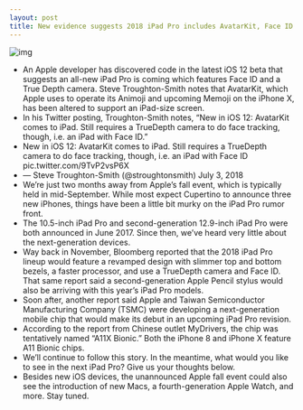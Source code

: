 ```yaml
---
layout: post
title: New evidence suggests 2018 iPad Pro includes AvatarKit, Face ID
---
```

![img](http://media.idownloadblog.com/wp-content/uploads/2017/09/Animoji-001.jpg)
* An Apple developer has discovered code in the latest iOS 12 beta that suggests an all-new iPad Pro is coming which features Face ID and a True Depth camera. Steve Troughton-Smith notes that AvatarKit, which Apple uses to operate its Animoji and upcoming Memoji on the iPhone X, has been altered to support an iPad-size screen.
* In his Twitter posting, Troughton-Smith notes, “New in iOS 12: AvatarKit comes to iPad. Still requires a TrueDepth camera to do face tracking, though, i.e. an iPad with Face ID.”
* New in iOS 12: AvatarKit comes to iPad. Still requires a TrueDepth camera to do face tracking, though, i.e. an iPad with Face ID pic.twitter.com/9TvP2vsP6X
* — Steve Troughton-Smith (@stroughtonsmith) July 3, 2018
* We’re just two months away from Apple’s fall event, which is typically held in mid-September. While most expect Cupertino to announce three new iPhones, things have been a little bit murky on the iPad Pro rumor front.
* The 10.5-inch iPad Pro and second-generation 12.9-inch iPad Pro were both announced in June 2017. Since then, we’ve heard very little about the next-generation devices.
* Way back in November, Bloomberg reported that the 2018 iPad Pro lineup would feature a revamped design with slimmer top and bottom bezels, a faster processor, and use a TrueDepth camera and Face ID. That same report said a second-generation Apple Pencil stylus would also be arriving with this year’s iPad Pro models.
* Soon after, another report said Apple and Taiwan Semiconductor Manufacturing Company (TSMC) were developing a next-generation mobile chip that would make its debut in an upcoming iPad Pro revision.
* According to the report from Chinese outlet MyDrivers, the chip was tentatively named “A11X Bionic.” Both the iPhone 8 and iPhone X feature A11 Bionic chips.
* We’ll continue to follow this story. In the meantime, what would you like to see in the next iPad Pro? Give us your thoughts below.
* Besides new iOS devices, the unannounced Apple fall event could also see the introduction of new Macs, a fourth-generation Apple Watch, and more. Stay tuned.

